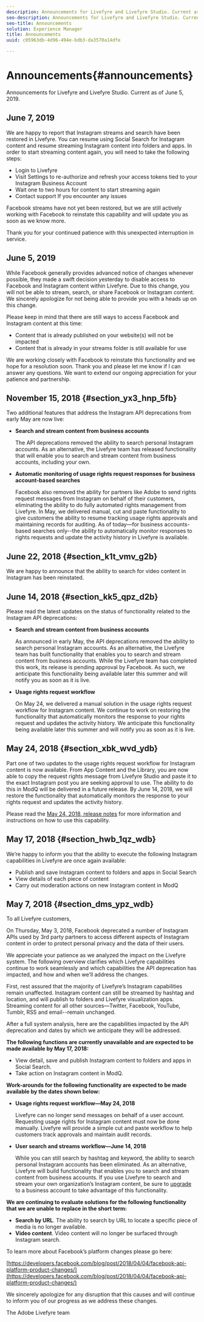 ```yaml
---
description: Announcements for Livefyre and Livefyre Studio. Current as of November 15, 2018.
seo-description: Announcements for Livefyre and Livefyre Studio. Current as of November 15, 2018.
seo-title: Announcements
solution: Experience Manager
title: Announcements
uuid: c05963db-4d96-494e-bdb3-da3570a14dfe

---
```


# Announcements{#announcements}

Announcements for Livefyre and Livefyre Studio. Current as of June 5, 2019.

## June 7, 2019

We are happy to report that Instagram streams and search have been restored in Livefyre. You can resume using Social Search for Instagram content and resume streaming Instagram content into folders and apps. In order to start streaming content again, you will need to take the following steps:
* Login to Livefyre
* Visit Settings to re-authorize and refresh your access tokens tied to your Instagram Business Account
* Wait one to two hours for content to start streaming again
* Contact support If you encounter any issues

Facebook streams have not yet been restored, but we are still actively working with Facebook to reinstate this capability and will update you as soon as we know more.
 
Thank you for your continued patience with this unexpected interruption in service.

## June 5, 2019

While Facebook generally provides advanced notice of changes whenever possible, they made a swift decision yesterday to disable access to Facebook and Instagram content within Livefyre. Due to this change, you will not be able to stream, search, or share Facebook or Instagram content.  We sincerely apologize for not being able to provide you with a heads up on this change.
 
Please keep in mind that there are still ways to access Facebook and Instagram content at this time:
 
* Content that is already published on your website(s) will not be impacted  
* Content that is already in your streams folder is still available for use
 
We are working closely with Facebook to reinstate this functionality and we hope for a resolution soon. Thank you and please let me know if I can answer any questions. We want to extend our ongoing appreciation for your patience and partnership.
 


## November 15, 2018 {#section_yx3_hnp_5fb}

Two additional features that address the Instagram API deprecations from early May are now live:

* **Search and stream content from business accounts**

  The API deprecations removed the ability to search personal Instagram accounts. As an alternative, the Livefyre team has released functionality that will enable you to search and stream content from business accounts, including your own.

* **Automatic monitoring of usage rights request responses for business account-based searches**

  Facebook also removed the ability for partners like Adobe to send rights request messages from Instagram on behalf of their customers, eliminating the ability to do fully automated rights management from Livefyre. In May, we delivered manual, cut and paste functionality to give customers the ability to resume tracking usage rights approvals and maintaining records for auditing. As of today—for business accounts-based searches only--the ability to automatically monitor responses to rights requests and update the activity history in Livefyre is available.

## June 22, 2018 {#section_k1t_vmv_g2b}

We are happy to announce that the ability to search for video content in Instagram has been reinstated.

## June 14, 2018 {#section_kk5_qpz_d2b}

Please read the latest updates on the status of functionality related to the Instagram API deprecations:

* **Search and stream content from business accounts**

  As announced in early May, the API deprecations removed the ability to search personal Instagram accounts. As an alternative, the Livefyre team has built functionality that enables you to search and stream content from business accounts. While the Livefyre team has completed this work, its release is pending approval by Facebook. As such, we anticipate this functionality being available later this summer and will notify you as soon as it is live.

* **Usage rights request workflow**

  On May 24, we delivered a manual solution in the usage rights request workflow for Instagram content. We continue to work on restoring the functionality that automatically monitors the response to your rights request and updates the activity history. We anticipate this functionality being available later this summer and will notify you as soon as it is live.

## May 24, 2018 {#section_xbk_wvd_ydb}

Part one of two updates to the usage rights request workflow for Instagram content is now available. From App Content and the Library, you are now able to copy the request rights message from Livefyre Studio and paste it to the exact Instagram post you are seeking approval to use. The ability to do this in ModQ will be delivered in a future release. By June 14, 2018, we will restore the functionality that automatically monitors the response to your rights request and updates the activity history.

Please read the [May 24, 2018, release notes](/help/using/c-rn/previous-rns/rn2018/c-rn-2018-may-24.md#c_rn) for more information and instructions on how to use this capability.

## May 17, 2018 {#section_hwb_1qz_wdb}

We’re happy to inform you that the ability to execute the following Instagram capabilities in Livefyre are once again available:

* Publish and save Instagram content to folders and apps in Social Search
* View details of each piece of content
* Carry out moderation actions on new Instagram content in ModQ

## May 7, 2018 {#section_dms_ypz_wdb}

To all Livefyre customers,

On Thursday, May 3, 2018, Facebook deprecated a number of Instagram APIs used by 3rd party partners to access different aspects of Instagram content in order to protect personal privacy and the data of their users.

We appreciate your patience as we analyzed the impact on the Livefyre system. The following overview clarifies which Livefyre capabilities continue to work seamlessly and which capabilities the API deprecation has impacted, and how and when we’ll address the changes.

First, rest assured that the majority of Livefyre’s Instagram capabilities remain unaffected. Instagram content can still be streamed by hashtag and location, and will publish to folders and Livefyre visualization apps. Streaming content for all other sources—Twitter, Facebook, YouTube, Tumblr, RSS and email--remain unchanged.

After a full system analysis, here are the capabilities impacted by the API deprecation and dates by which we anticipate they will be addressed.

**The following functions are currently unavailable and are expected to be made available by May 17, 2018:**

* View detail, save and publish Instagram content to folders and apps in Social Search.
* Take action on Instagram content in ModQ.

**Work-arounds for the following functionality are expected to be made available by the dates shown below:**

* **Usage rights request workflow—May 24, 2018**

  Livefyre can no longer send messages on behalf of a user account. Requesting usage rights for Instagram content must now be done manually. Livefyre will provide a simple cut and paste workflow to help customers track approvals and maintain audit records.

* **User search and streams workflow—June 14, 2018**

  While you can still search by hashtag and keyword, the ability to search personal Instagram accounts has been eliminated. As an alternative, Livefyre will build functionality that enables you to search and stream content from business accounts. If you use Livefyre to search and stream your own organization’s Instagram content, be sure to [upgrade](https://help.instagram.com/502981923235522?helpref=search&sr=2&query=change%20personal%20account%20to%20business%20account) to a business account to take advantage of this functionality.

**We are continuing to evaluate solutions for the following functionality that we are unable to replace in the short term:** 

* **Search by URL**. The ability to search by URL to locate a specific piece of media is no longer available.
* **Video content**. Video content will no longer be surfaced through Instagram search.

To learn more about Facebook’s platform changes please go here:

[https://developers.facebook.com/blog/post/2018/04/04/facebook-api-platform-product-changes/](https://developers.facebook.com/blog/post/2018/04/04/facebook-api-platform-product-changes/)

We sincerely apologize for any disruption that this causes and will continue to inform you of our progress as we address these changes.

The Adobe Livefyre team
